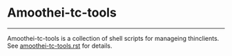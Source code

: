 # Amoothei-tc-tools

-------------------------------

Amoothei-tc-tools is a collection of shell scripts for manageing thinclients.
See [amoothei-tc-tools.rst](../doc/amoothei-tc-tools.rst) for details.
